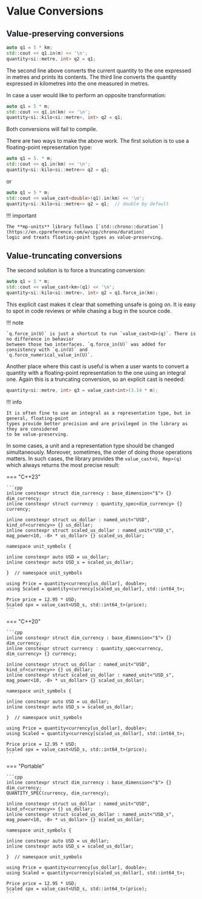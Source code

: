 # Value Conversions

## Value-preserving conversions

```cpp
auto q1 = 5 * km;
std::cout << q1.in(m) << '\n';
quantity<si::metre, int> q2 = q1;
```

The second line above converts the current quantity to the one expressed in metres and prints its
contents. The third line converts the quantity expressed in kilometres into the one measured
in metres.

In case a user would like to perform an opposite transformation:

```cpp
auto q1 = 5 * m;
std::cout << q1.in(km) << '\n';
quantity<si::kilo<si::metre>, int> q2 = q1;
```

Both conversions will fail to compile.

There are two ways to make the above work. The first solution is to use a floating-point
representation type:

```cpp
auto q1 = 5. * m;
std::cout << q1.in(km) << '\n';
quantity<si::kilo<si::metre>> q2 = q1;
```

or

```cpp
auto q1 = 5 * m;
std::cout << value_cast<double>(q1).in(km) << '\n';
quantity<si::kilo<si::metre>> q2 = q1;  // double by default
```

!!! important

    The **mp-units** library follows [`std::chrono::duration`](https://en.cppreference.com/w/cpp/chrono/duration)
    logic and treats floating-point types as value-preserving.


## Value-truncating conversions

The second solution is to force a truncating conversion:

```cpp
auto q1 = 5 * m;
std::cout << value_cast<km>(q1) << '\n';
quantity<si::kilo<si::metre>, int> q2 = q1.force_in(km);
```

This explicit cast makes it clear that something unsafe is going on. It is easy to spot in code
reviews or while chasing a bug in the source code.

!!! note

    `q.force_in(U)` is just a shortcut to run `value_cast<U>(q)`. There is no difference in behavior
    between those two interfaces. `q.force_in(U)` was added for consistency with `q.in(U)` and
    `q.force_numerical_value_in(U)`.

Another place where this cast is useful is when a user wants to convert a quantity with
a floating-point representation to the one using an integral one. Again this is a truncating
conversion, so an explicit cast is needed:

```cpp
quantity<si::metre, int> q3 = value_cast<int>(3.14 * m);
```

!!! info

    It is often fine to use an integral as a representation type, but in general, floating-point
    types provide better precision and are privileged in the library as they are considered
    to be value-preserving.

In some cases, a unit and a representation type should be changed simultaneously. Moreover,
sometimes, the order of doing those operations matters. In such cases, the library provides
the `value_cast<U, Rep>(q)` which always returns the most precise result:

=== "C++23"

    ```cpp
    inline constexpr struct dim_currency : base_dimension<"$"> {} dim_currency;
    inline constexpr struct currency : quantity_spec<dim_currency> {} currency;

    inline constexpr struct us_dollar : named_unit<"USD", kind_of<currency>> {} us_dollar;
    inline constexpr struct scaled_us_dollar : named_unit<"USD_s", mag_power<10, -8> * us_dollar> {} scaled_us_dollar;

    namespace unit_symbols {

    inline constexpr auto USD = us_dollar;
    inline constexpr auto USD_s = scaled_us_dollar;

    }  // namespace unit_symbols

    using Price = quantity<currency[us_dollar], double>;
    using Scaled = quantity<currency[scaled_us_dollar], std::int64_t>;

    Price price = 12.95 * USD;
    Scaled spx = value_cast<USD_s, std::int64_t>(price);
    ```

=== "C++20"

    ```cpp
    inline constexpr struct dim_currency : base_dimension<"$"> {} dim_currency;
    inline constexpr struct currency : quantity_spec<currency, dim_currency> {} currency;

    inline constexpr struct us_dollar : named_unit<"USD", kind_of<currency>> {} us_dollar;
    inline constexpr struct scaled_us_dollar : named_unit<"USD_s", mag_power<10, -8> * us_dollar> {} scaled_us_dollar;

    namespace unit_symbols {

    inline constexpr auto USD = us_dollar;
    inline constexpr auto USD_s = scaled_us_dollar;

    }  // namespace unit_symbols

    using Price = quantity<currency[us_dollar], double>;
    using Scaled = quantity<currency[scaled_us_dollar], std::int64_t>;

    Price price = 12.95 * USD;
    Scaled spx = value_cast<USD_s, std::int64_t>(price);
    ```

=== "Portable"

    ```cpp
    inline constexpr struct dim_currency : base_dimension<"$"> {} dim_currency;
    QUANTITY_SPEC(currency, dim_currency);

    inline constexpr struct us_dollar : named_unit<"USD", kind_of<currency>> {} us_dollar;
    inline constexpr struct scaled_us_dollar : named_unit<"USD_s", mag_power<10, -8> * us_dollar> {} scaled_us_dollar;

    namespace unit_symbols {

    inline constexpr auto USD = us_dollar;
    inline constexpr auto USD_s = scaled_us_dollar;

    }  // namespace unit_symbols

    using Price = quantity<currency[us_dollar], double>;
    using Scaled = quantity<currency[scaled_us_dollar], std::int64_t>;

    Price price = 12.95 * USD;
    Scaled spx = value_cast<USD_s, std::int64_t>(price);
    ```
